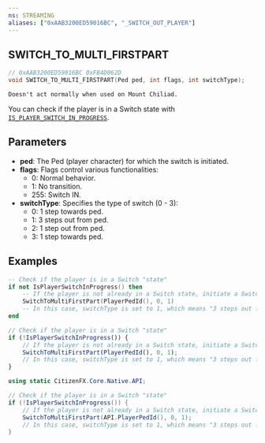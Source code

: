```yaml
---
ns: STREAMING
aliases: ["0xAAB3200ED59016BC", "_SWITCH_OUT_PLAYER"]
---
```

## SWITCH_TO_MULTI_FIRSTPART

```c
// 0xAAB3200ED59016BC 0xFB4D062D
void SWITCH_TO_MULTI_FIRSTPART(Ped ped, int flags, int switchType);
```
```
Doesn't act normally when used on Mount Chiliad.
```

You can check if the player is in a Switch state with [`IS_PLAYER_SWITCH_IN_PROGRESS`](#_0xD9D2CFFF49FAB35F).

## Parameters
* **ped**: The Ped (player character) for which the switch is initiated.
* **flags**: Flags control various functionalities:
  - 0: Normal behavior.
  - 1: No transition.
  - 255: Switch IN.
* **switchType**: Specifies the type of switch (0 - 3):
  - 0: 1 step towards ped.
  - 1: 3 steps out from ped.
  - 2: 1 step out from ped.
  - 3: 1 step towards ped.

## Examples

```lua
-- Check if the player is in a Switch "state"
if not IsPlayerSwitchInProgress() then
    -- If the player is not already in a Switch state, initiate a Switch
    SwitchToMultiFirstPart(PlayerPedId(), 0, 1)
    -- In this case, switchType is set to 1, which means "3 steps out from ped"
end
```

```javascript
// Check if the player is in a Switch "state"
if (!IsPlayerSwitchInProgress()) {
    // If the player is not already in a Switch state, initiate a Switch
    SwitchToMultiFirstPart(PlayerPedId(), 0, 1);
    // In this case, switchType is set to 1, which means "3 steps out from ped" according to the documentation
}
```

```csharp
using static CitizenFX.Core.Native.API;

// Check if the player is in a Switch "state"
if (!IsPlayerSwitchInProgress()) {
    // If the player is not already in a Switch state, initiate a Switch
    SwitchToMultiFirstPart(API.PlayerPedId(), 0, 1);
    // In this case, switchType is set to 1, which means "3 steps out from ped" according to the documentation
}
```
